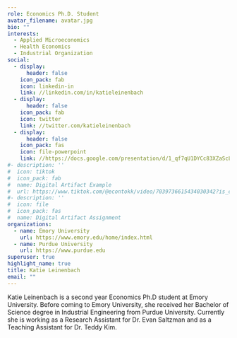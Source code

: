 ```yaml
---
role: Economics Ph.D. Student
avatar_filename: avatar.jpg
bio: ""
interests:
  - Applied Microeconomics
  - Health Economics
  - Industrial Organization
social:
  - display:
      header: false
    icon_pack: fab
    icon: linkedin-in
    link: //linkedin.com/in/katieleinenbach
  - display:
      header: false
    icon_pack: fab
    icon: twitter
    link: //twitter.com/katieleinenbach
  - display:
      header: false
    icon_pack: fas
    icon: file-powerpoint
    link: //https://docs.google.com/presentation/d/1_qf7qU1DYCc83XZaScLh_gvl3YEsiBnT/edit?usp=sharing&ouid=103550313061883698922&rtpof=true&sd=true
#- description: ''
#  icon: tiktok
#  icon_pack: fab
#  name: Digital Artifact Example
#  url: https://www.tiktok.com/@econtokk/video/7039736615434030342?is_copy_url=1&is_from_webapp=v1&lang=en
#- description: ''
#  icon: file
#  icon_pack: fas
#  name: Digital Artifact Assignment
organizations:
  - name: Emory University
    url: https://www.emory.edu/home/index.html
  - name: Purdue University
    url: https://www.purdue.edu
superuser: true
highlight_name: true
title: Katie Leinenbach
email: ""
---
```

Katie Leinenbach is a second year Economics Ph.D student at Emory University. Before coming to Emory University, she received her Bachelor of Science degree in Industrial Engineering from Purdue University. Currently she is working as a Research Assistant for Dr. Evan Saltzman and as a Teaching Assistant for Dr. Teddy Kim. 
